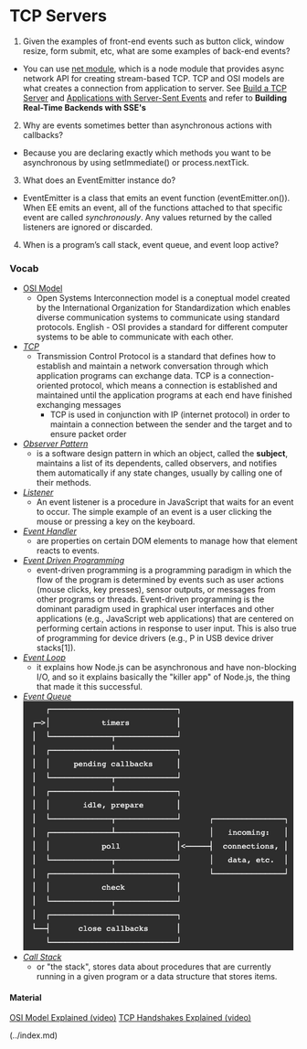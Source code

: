 # TCP Servers

1. Given the examples of front-end events such as button click, window resize, form submit, etc, what are some examples of back-end events?

- You can use [net module](https://nodejs.org/api/net.html), which is a node module that provides async network API for creating stream-based TCP. TCP and OSI models are what creates a connection from application to server. See [Build a TCP Server](https://techbrij.com/node-js-tcp-server-client-promisify) and [Applications with Server-Sent Events](https://auth0.com/blog/developing-real-time-web-applications-with-server-sent-events/)
  and refer to **Building Real-Time Backends with SSE's**

2. Why are events sometimes better than asynchronous actions with callbacks?

- Because you are declaring exactly which methods you want to be asynchronous by using setImmediate() or process.nextTick.

3. What does an EventEmitter instance do?

- EventEmitter is a class that emits an event function (eventEmitter.on()). When EE emits an event, all of the functions attached to that specific event are called _synchronously_. Any values returned by the called listeners are ignored or discarded.

4. When is a program’s call stack, event queue, and event loop active?

### Vocab

- [OSI Model](https://www.cloudflare.com/learning/ddos/glossary/open-systems-interconnection-model-osi/)
  - Open Systems Interconnection model is a coneptual model created by the International Organization for Standardization which enables diverse communication systems to communicate using standard protocols. English - OSI provides a standard for different computer systems to be able to communicate with each other.
- [_TCP_](https://searchnetworking.techtarget.com/definition/TCP)
  - Transmission Control Protocol is a standard that defines how to establish and maintain a network conversation through which application programs can exchange data. TCP is a connection-oriented protocol, which means a connection is established and maintained until the application programs at each end have finished exchanging messages
    - TCP is used in conjunction with IP (internet protocol) in order to maintain a connection between the sender and the target and to ensure packet order
- [_Observer Pattern_](https://en.wikipedia.org/wiki/Observer_pattern)
  - is a software design pattern in which an object, called the **subject**, maintains a list of its dependents, called observers, and notifies them automatically if any state changes, usually by calling one of their methods.
- [_Listener_](https://www.geeksforgeeks.org/javascript-addeventlistener-with-examples/#:~:text=An%20event%20listener%20is%20a,a%20key%20on%20the%20keyboard.)
  - An event listener is a procedure in JavaScript that waits for an event to occur. The simple example of an event is a user clicking the mouse or pressing a key on the keyboard.
- [_Event Handler_](https://developer.mozilla.org/en-US/docs/Web/Guide/Events/Event_handlers)
  - are properties on certain DOM elements to manage how that element reacts to events.
- [_Event Driven Programming_](https://en.wikipedia.org/wiki/Event-driven_programming)
  - event-driven programming is a programming paradigm in which the flow of the program is determined by events such as user actions (mouse clicks, key presses), sensor outputs, or messages from other programs or threads. Event-driven programming is the dominant paradigm used in graphical user interfaces and other applications (e.g., JavaScript web applications) that are centered on performing certain actions in response to user input. This is also true of programming for device drivers (e.g., P in USB device driver stacks[1]).
- [_Event Loop_](https://nodejs.dev/learn/the-nodejs-event-loop)
  - it explains how Node.js can be asynchronous and have non-blocking I/O, and so it explains basically the "killer app" of Node.js, the thing that made it this successful.
- [_Event Queue_](https://nodejs.org/en/docs/guides/event-loop-timers-and-nexttick/)
  ![Event Queue](img/event-queue.png)
- [_Call Stack_](https://www.vikingcodeschool.com/professional-development-with-javascript/the-call-stack-and-event-loop-in-node)
  - or "the stack", stores data about procedures that are currently running in a given program or a data structure that stores items.

#### Material

[OSI Model Explained (video)](https://www.youtube.com/watch?v=vv4y_uOneC0)
[TCP Handshakes Explained (video)](https://www.youtube.com/watch?v=xMtP5ZB3wSk)

 (../index.md)
